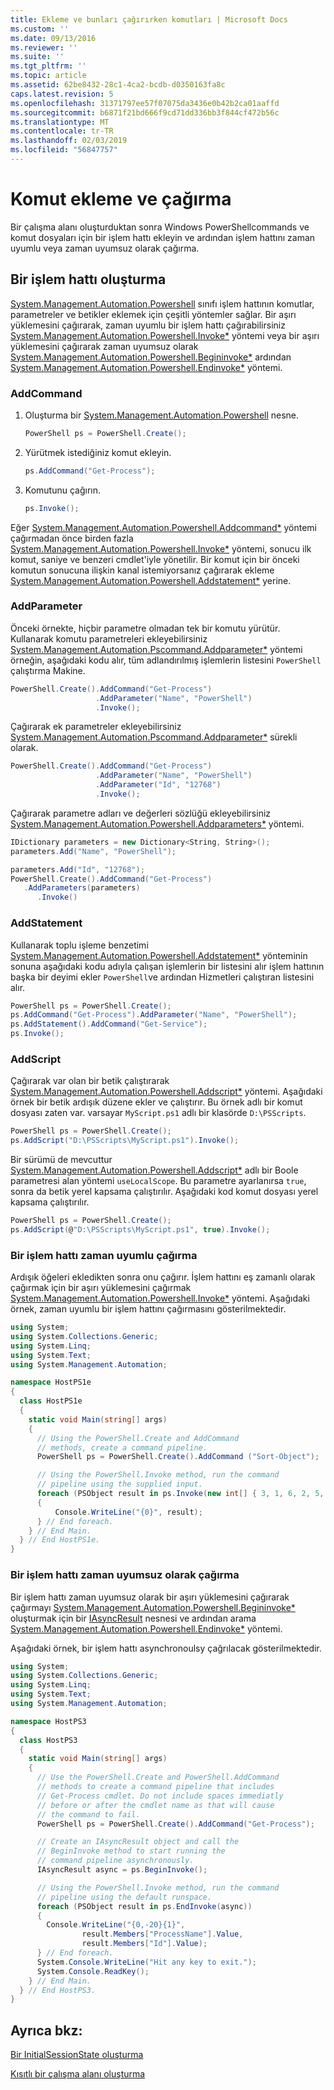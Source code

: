 ```yaml
---
title: Ekleme ve bunları çağırırken komutları | Microsoft Docs
ms.custom: ''
ms.date: 09/13/2016
ms.reviewer: ''
ms.suite: ''
ms.tgt_pltfrm: ''
ms.topic: article
ms.assetid: 62be8432-28c1-4ca2-bcdb-d0350163fa8c
caps.latest.revision: 5
ms.openlocfilehash: 31371797ee57f07075da3436e0b42b2ca01aaffd
ms.sourcegitcommit: b6871f21bd666f9cd71dd336bb3f844cf472b56c
ms.translationtype: MT
ms.contentlocale: tr-TR
ms.lasthandoff: 02/03/2019
ms.locfileid: "56847757"
---
```

# <a name="adding-and-invoking-commands"></a>Komut ekleme ve çağırma

Bir çalışma alanı oluşturduktan sonra Windows PowerShellcommands ve komut dosyaları için bir işlem hattı ekleyin ve ardından işlem hattını zaman uyumlu veya zaman uyumsuz olarak çağırma.

## <a name="creating-a-pipeline"></a>Bir işlem hattı oluşturma

 [System.Management.Automation.Powershell](/dotnet/api/system.management.automation.powershell) sınıfı işlem hattının komutlar, parametreler ve betikler eklemek için çeşitli yöntemler sağlar. Bir aşırı yüklemesini çağırarak, zaman uyumlu bir işlem hattı çağırabilirsiniz [System.Management.Automation.Powershell.Invoke*](/dotnet/api/System.Management.Automation.PowerShell.Invoke) yöntemi veya bir aşırı yüklemesini çağırarak zaman uyumsuz olarak [ System.Management.Automation.Powershell.Begininvoke*](/dotnet/api/System.Management.Automation.PowerShell.BeginInvoke) ardından [System.Management.Automation.Powershell.Endinvoke*](/dotnet/api/System.Management.Automation.PowerShell.EndInvoke) yöntemi.

### <a name="addcommand"></a>AddCommand

1. Oluşturma bir [System.Management.Automation.Powershell](/dotnet/api/system.management.automation.powershell) nesne.

   ```csharp
   PowerShell ps = PowerShell.Create();
   ```

2. Yürütmek istediğiniz komut ekleyin.

   ```csharp
   ps.AddCommand("Get-Process");
   ```

3. Komutunu çağırın.

   ```csharp
   ps.Invoke();
   ```

 Eğer [System.Management.Automation.Powershell.Addcommand*](/dotnet/api/System.Management.Automation.PowerShell.AddCommand) yöntemi çağırmadan önce birden fazla [System.Management.Automation.Powershell.Invoke*](/dotnet/api/System.Management.Automation.PowerShell.Invoke) yöntemi, sonucu ilk komut, saniye ve benzeri cmdlet'iyle yönetilir. Bir komut için bir önceki komutun sonucuna ilişkin kanal istemiyorsanız çağırarak ekleme [System.Management.Automation.Powershell.Addstatement*](/dotnet/api/System.Management.Automation.PowerShell.AddStatement) yerine.

### <a name="addparameter"></a>AddParameter

 Önceki örnekte, hiçbir parametre olmadan tek bir komutu yürütür. Kullanarak komutu parametreleri ekleyebilirsiniz [System.Management.Automation.Pscommand.Addparameter*](/dotnet/api/System.Management.Automation.PSCommand.AddParameter) yöntemi örneğin, aşağıdaki kodu alır, tüm adlandırılmış işlemlerin listesini `PowerShell` çalıştırma Makine.

```csharp
PowerShell.Create().AddCommand("Get-Process")
                   .AddParameter("Name", "PowerShell")
                   .Invoke();
```

 Çağırarak ek parametreler ekleyebilirsiniz [System.Management.Automation.Pscommand.Addparameter*](/dotnet/api/System.Management.Automation.PSCommand.AddParameter) sürekli olarak.

```csharp
PowerShell.Create().AddCommand("Get-Process")
                   .AddParameter("Name", "PowerShell")
                   .AddParameter("Id", "12768")
                   .Invoke();
```

 Çağırarak parametre adları ve değerleri sözlüğü ekleyebilirsiniz [System.Management.Automation.Powershell.Addparameters*](/dotnet/api/System.Management.Automation.PowerShell.AddParameters) yöntemi.

```csharp
IDictionary parameters = new Dictionary<String, String>();
parameters.Add("Name", "PowerShell");

parameters.Add("Id", "12768");
PowerShell.Create().AddCommand("Get-Process")
   .AddParameters(parameters)
      .Invoke()

```

### <a name="addstatement"></a>AddStatement

 Kullanarak toplu işleme benzetimi [System.Management.Automation.Powershell.Addstatement*](/dotnet/api/System.Management.Automation.PowerShell.AddStatement) yönteminin sonuna aşağıdaki kodu adıyla çalışan işlemlerin bir listesini alır işlem hattının başka bir deyimi ekler `PowerShell`ve ardından Hizmetleri çalıştıran listesini alır.

```csharp
PowerShell ps = PowerShell.Create();
ps.AddCommand("Get-Process").AddParameter("Name", "PowerShell");
ps.AddStatement().AddCommand("Get-Service");
ps.Invoke();
```

### <a name="addscript"></a>AddScript

 Çağırarak var olan bir betik çalıştırarak [System.Management.Automation.Powershell.Addscript*](/dotnet/api/System.Management.Automation.PowerShell.AddScript) yöntemi. Aşağıdaki örnek bir betik ardışık düzene ekler ve çalıştırır. Bu örnek adlı bir komut dosyası zaten var. varsayar `MyScript.ps1` adlı bir klasörde `D:\PSScripts`.

```csharp
PowerShell ps = PowerShell.Create();
ps.AddScript("D:\PSScripts\MyScript.ps1").Invoke();
```

 Bir sürümü de mevcuttur [System.Management.Automation.Powershell.Addscript*](/dotnet/api/System.Management.Automation.PowerShell.AddScript) adlı bir Boole parametresi alan yöntemi `useLocalScope`. Bu parametre ayarlanırsa `true`, sonra da betik yerel kapsama çalıştırılır. Aşağıdaki kod komut dosyası yerel kapsama çalıştırılır.

```csharp
PowerShell ps = PowerShell.Create();
ps.AddScript(@"D:\PSScripts\MyScript.ps1", true).Invoke();
```

### <a name="invoking-a-pipeline-synchronously"></a>Bir işlem hattı zaman uyumlu çağırma

 Ardışık öğeleri ekledikten sonra onu çağırır. İşlem hattını eş zamanlı olarak çağırmak için bir aşırı yüklemesini çağırmak [System.Management.Automation.Powershell.Invoke*](/dotnet/api/System.Management.Automation.PowerShell.Invoke) yöntemi. Aşağıdaki örnek, zaman uyumlu bir işlem hattını çağırmasını gösterilmektedir.

```csharp
using System;
using System.Collections.Generic;
using System.Linq;
using System.Text;
using System.Management.Automation;

namespace HostPS1e
{
  class HostPS1e
  {
    static void Main(string[] args)
    {
      // Using the PowerShell.Create and AddCommand
      // methods, create a command pipeline.
      PowerShell ps = PowerShell.Create().AddCommand ("Sort-Object");

      // Using the PowerShell.Invoke method, run the command
      // pipeline using the supplied input.
      foreach (PSObject result in ps.Invoke(new int[] { 3, 1, 6, 2, 5, 4 }))
      {
          Console.WriteLine("{0}", result);
      } // End foreach.
    } // End Main.
  } // End HostPS1e.
}
```

### <a name="invoking-a-pipeline-asynchronously"></a>Bir işlem hattı zaman uyumsuz olarak çağırma

 Bir işlem hattı zaman uyumsuz olarak bir aşırı yüklemesini çağırarak çağırmayı [System.Management.Automation.Powershell.Begininvoke*](/dotnet/api/System.Management.Automation.PowerShell.BeginInvoke) oluşturmak için bir [IAsyncResult](http://msdn.microsoft.com/library/system.iasyncresult\(v=vs.110\).aspx) nesnesi ve ardından arama [ System.Management.Automation.Powershell.Endinvoke*](/dotnet/api/System.Management.Automation.PowerShell.EndInvoke) yöntemi.

 Aşağıdaki örnek, bir işlem hattı asynchronoulsy çağrılacak gösterilmektedir.

```csharp
using System;
using System.Collections.Generic;
using System.Linq;
using System.Text;
using System.Management.Automation;

namespace HostPS3
{
  class HostPS3
  {
    static void Main(string[] args)
    {
      // Use the PowerShell.Create and PowerShell.AddCommand
      // methods to create a command pipeline that includes
      // Get-Process cmdlet. Do not include spaces immediatly
      // before or after the cmdlet name as that will cause
      // the command to fail.
      PowerShell ps = PowerShell.Create().AddCommand("Get-Process");

      // Create an IAsyncResult object and call the
      // BeginInvoke method to start running the
      // command pipeline asynchronously.
      IAsyncResult async = ps.BeginInvoke();

      // Using the PowerShell.Invoke method, run the command
      // pipeline using the default runspace.
      foreach (PSObject result in ps.EndInvoke(async))
      {
        Console.WriteLine("{0,-20}{1}",
                result.Members["ProcessName"].Value,
                result.Members["Id"].Value);
      } // End foreach.
      System.Console.WriteLine("Hit any key to exit.");
      System.Console.ReadKey();
    } // End Main.
  } // End HostPS3.
}
```

## <a name="see-also"></a>Ayrıca bkz:

 [Bir InitialSessionState oluşturma](./creating-an-initialsessionstate.md)

 [Kısıtlı bir çalışma alanı oluşturma](./creating-a-constrained-runspace.md)
